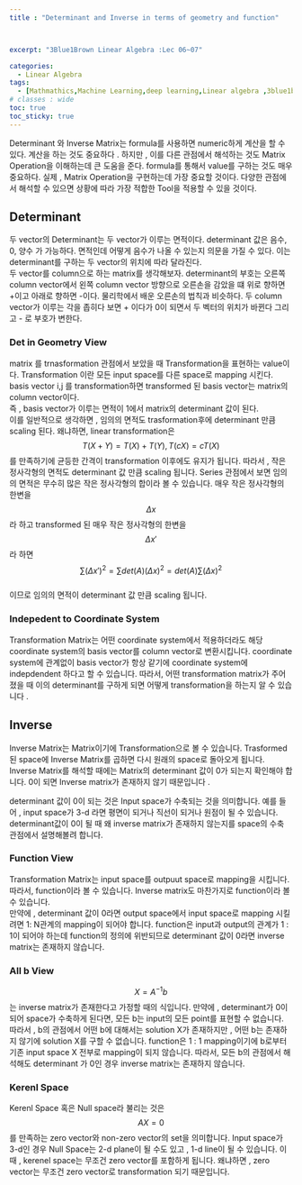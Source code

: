 ```yaml
---
title : "Determinant and Inverse in terms of geometry and function"



excerpt: "3Blue1Brown Linear Algebra :Lec 06~07"

categories:
  - Linear Algebra
tags:
  - [Mathmathics,Machine Learning,deep learning,Linear algebra ,3blue1brown]
# classes : wide
toc: true
toc_sticky: true
---
```


Determinant 와 Inverse Matrix는 formula를 사용하면 numeric하게 계산을 할 수 있다. 계산을 하는 것도 중요하다 . 하지만 , 이를 다른 관점에서 해석하는 것도 Matrix Operation을 이해하는데 큰 도움을 준다. formula를 통해서 value를 구하는 것도 매우 중요하다. 실제 , Matrix Operation을 구현하는데 가장 중요할 것이다. 다양한 관점에서 해석할 수 있으면 상황에 따라 가장 적합한 Tool을 적용할 수 있을 것이다. 


## Determinant
두 vector의 Determinant는 두 vector가 이루는 면적이다. determinant 값은 음수, 0, 양수 가 가능하다. 면적인데 어떻게 음수가 나올 수 있는지 의문을 가질 수 있다. 이는 determinant를 구하는 두 vector의 위치에 따라 달라진다.   
두 vector를 column으로 하는 matrix를 생각해보자. determinant의 부호는 오른쪽 column vector에서 왼쪽 column vector 방향으로 오른손을 감았을 떄 위로 향하면 +이고 아래로 향하면 -이다. 물리학에서 배운 오른손의 법칙과 비슷하다. 
두 column vector가 이루는 각을 좁히다 보면 + 이다가 0이 되면서 두 벡터의 위치가 바뀐다 그리고 - 로 부호가 변한다.
 
### Det in Geometry View
 matrix 를 trnasformation 관점에서 보았을 때 Transformation을 표현하는 value이다. Transformation 이란 모든 input space를 다른 space로 mapping 시킨다. basis vector i,j 를 transformation하면 transformed 된 basis vector는 matrix의 column vector이다.   
 즉 , basis vector가 이루는 면적이 1에서 matrix의 determinant 값이 된다.   
 이를 일반적으로 생각하면 , 임의의 면적도 trasformation후에 determinant 만큼 scaling 된다. 왜냐하면, linear transformation은 $$ T(X+Y) = T(X) + T(Y) , T(cX)=c T(X)$$ 를 만족하기에 균등한 간격이 transformation 이후에도 유지가 됩니다. 따라서 , 작은 정사각형의 면적도 determinant 값 만큼 scaling 됩니다. Series 관점에서 보면 임의의 면적은 무수히 많은 작은 정사각형의 합이라 볼 수 있습니다. 매우 작은 정사각형의 한변을  $$ \Delta x $$ 라 하고 transformed 된 매우 작은 정사각형의 한변을  $$ \Delta x' $$ 라 하면 
 $$ \sum (\Delta x')^{2} = \sum det(A) (\Delta x)^{2} = det(A) \sum  (\Delta x)^{2}  $$  
 이므로 임의의 면적이 determinant 값 만큼 scaling 됩니다. 

### Indepedent to Coordinate System

Transformation Matrix는 어떤 coordinate system에서 적용하더라도 해당 coordinate system의 basis vector를 column vector로 변환시킵니다. coordinate system에 관계없이 basis vector가 항상 같기에 coordinate system에 indepdendent 하다고 할 수 있습니다. 따라서, 어떤 transformation matrix가 주어졌을 때 이의 determinant를 구하게 되면 어떻게 transformation을 하는지 알 수 있습니다 .




## Inverse

Inverse Matrix는 Matrix이기에 Transformation으로 볼 수 있습니다. Trasformed 된 space에 Inverse Matrix를 곱하면 다시 원래의 space로 돌아오게 됩니다. Inverse Matrix를 해석할 때에는 Matrix의 determinant 값이 0가 되는지 확인해야 합니다. 0이 되면 Inverse matrix가 존재하지 않기 때문입니다 .

 determinant 값이 0이 되는 것은 Input space가 수축되는 것을 의미합니다. 예를 들어 , input space가 3-d 라면 평면이 되거나 직선이 되거나 원점이 될 수 있습니다. determinant값이 0이 될 때 왜 inverse matrix가 존재하지 않는지를 space의 수축 관점에서 설명해볼려 합니다. 

### Function View
Transformation Matrix는 input space를 outpuut space로 mapping을 시킵니다. 따라서, function이라 볼 수 있습니다. Inverse matrix도 마찬가지로 function이라 볼 수 있습니다.  
만약에 , determinant 값이 0라면  output space에서 input space로 mapping 시킬려면 1: N관계의 mapping이 되어야 합니다. function은 input과 output의 관계가 1 : 1이 되어야 하는데 function의 정의에 위반되므로 determinant 값이 0라면 inverse matrix는 존재하지 않습니다. 

### All b View

$$ X = A^{-1} b $$ 는 inverse matrix가 존재한다고 가정할 때의 식입니다. 만약에 , determinant가 0이 되어 space가 수축하게 된다면, 모든 b는 input의 모든 point를 표현할 수 없습니다. 따라서 , b의 관점에서 어떤 b에 대해서는 solution X가 존재하지만 , 어떤 b는 존재하지 않기에 solution X를 구할 수 없습니다.  function은 1 : 1 mapping이기에 b로부터 기존 input space X 전부로 mapping이 되지 않습니다. 따라서, 모든 b의 관점에서 해석해도 determinant 가 0인 경우 inverse matrix는 존재하지 않습니다.

### Kerenl Space 


Kerenl Space 혹은 Null space라 불리는 것은   $$ AX  = 0 $$ 를 만족하는 zero vector와 non-zero vector의 set을 의미합니다. Input space가 3-d인 경우 Null Space는 2-d plane이 될 수도 있고 , 1-d line이 될 수 있습니다. 이 때 , kerenel space는 무조건 zero vector를 포함하게 됩니다. 왜냐하면 , zero vector는 무조건 zero vector로 transformation 되기 때문입니다. 

